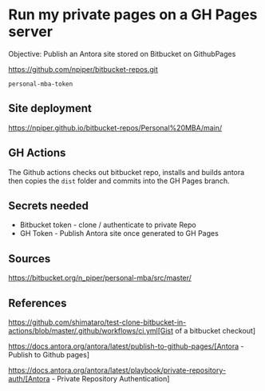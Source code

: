 # Run my private pages on a GH Pages server

Objective: Publish an Antora site stored on Bitbucket on GithubPages 


https://github.com/npiper/bitbucket-repos.git

`personal-mba-token`

## Site deployment

https://npiper.github.io/bitbucket-repos/Personal%20MBA/main/

## GH Actions

The Github actions checks out bitbucket repo, installs and builds antora
then copies the `dist` folder and commits into the GH Pages branch.

## Secrets needed

 * Bitbucket token - clone / authenticate to private Repo
 * GH Token - Publish Antora site once generated to GH Pages

## Sources

https://bitbucket.org/n_piper/personal-mba/src/master/

## References

https://github.com/shimataro/test-clone-bitbucket-in-actions/blob/master/.github/workflows/ci.yml[Gist of a bitbucket checkout]

https://docs.antora.org/antora/latest/publish-to-github-pages/[Antora - Publish to Github pages]

https://docs.antora.org/antora/latest/playbook/private-repository-auth/[Antora - Private Repository Authentication]
